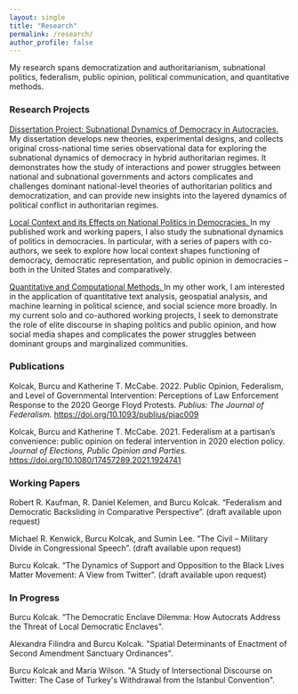 ```yaml
---
layout: single
title: "Research"
permalink: /research/
author_profile: false
---
```


My research spans democratization and authoritarianism, subnational politics, federalism, public opinion, political communication, and quantitative methods.

### Research Projects 

<u> Dissertation Project: Subnational Dynamics of Democracy in Autocracies.</u>  My dissertation develops new theories, experimental designs, and collects original cross-national time series observational data for exploring the subnational dynamics of democracy in hybrid authoritarian regimes. It demonstrates how the study of interactions and power struggles between national and subnational governments and actors complicates and challenges dominant national-level theories of authoritarian politics and democratization, and can provide new insights into the layered dynamics of political conflict in authoritarian regimes. 

<u> Local Context and its Effects on National Politics in Democracies. </u>  In my published work and working papers, I also study the subnational dynamics of politics in democracies. In particular, with a series of papers with co-authors, we seek to explore how local context shapes functioning of democracy, democratic representation, and public opinion in democracies – both in the United States and comparatively.

<u> Quantitative and Computational Methods. </u> In my other work, I am interested in the application of quantitative text analysis, geospatial analysis, and machine learning in political science, and social science more broadly. In my current solo and co-authored working projects, I seek to demonstrate the role of elite discourse in shaping politics and public opinion, and how social media shapes and complicates the power struggles between dominant groups and marginalized communities. 

### Publications

Kolcak, Burcu and Katherine T. McCabe. 2022. Public Opinion, Federalism, and Level of Governmental Intervention: Perceptions of Law Enforcement Response to the 2020 George Floyd Protests. <i> Publius: The Journal of Federalism. </i> https://doi.org/10.1093/publius/pjac009

Kolcak, Burcu and Katherine T. McCabe. 2021. Federalism at a partisan’s convenience: public opinion on federal intervention in 2020 election policy. <i> Journal of Elections, Public Opinion and Parties. </i> https://doi.org/10.1080/17457289.2021.1924741

### Working Papers

Robert  R. Kaufman, R.  Daniel  Kelemen,  and  Burcu  Kolcak. “Federalism and Democratic Backsliding in Comparative Perspective”. (draft available upon request) 

Michael  R. Kenwick,  Burcu  Kolcak,  and  Sumin  Lee. “The  Civil – Military Divide in Congressional Speech”. (draft available upon request) 

Burcu Kolcak. “The Dynamics of Support and Opposition to the Black Lives Matter Movement:  A View from Twitter”. (draft available upon request) 

### In Progress 

Burcu Kolcak. “The Democratic Enclave Dilemma: How Autocrats Address the Threat of Local Democratic Enclaves".

Alexandra Filindra and Burcu Kolcak. "Spatial Determinants of Enactment of Second Amendment Sanctuary Ordinances".

Burcu Kolcak and Maria Wilson. "A Study of Intersectional Discourse on Twitter: The Case of Turkey's Withdrawal from the Istanbul Convention".
